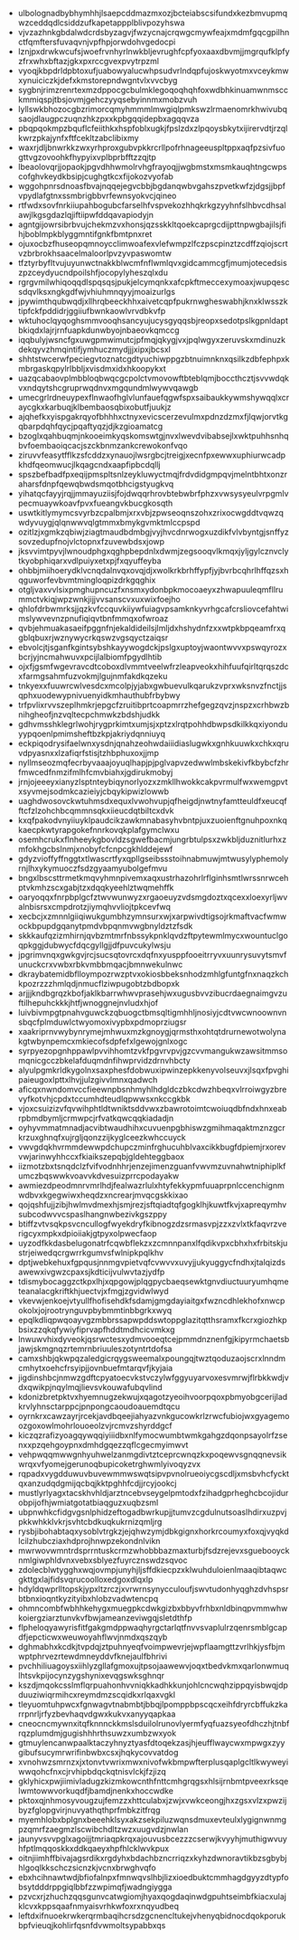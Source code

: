 * ulbolognadbybhymhhjlsaepcddmazmxozjbcteiabscsifundxkezbmvupmqwzceddqdlcsiddzufkapetappplblivpozyhswa
* vjvzazhnkgbdalwdcrdsbyzagvjfwzycnajcrqwgcmywfeajxmdmfgqcgpilhnctfqmftersfuvaqvnjvpfhpjorwdohvgedocpi
* lznjpxdrwkwcufsjwoefrvnhyrlnwkbljevrughfcpfyoxaaxdbvmjjmgrqufklpfyzfrxwhxbftazjgkxpxrccgvexpvytrpzml
* vyoqjkbpdrldpbtoxufjuabowyalucwhpsudvrlndqpfujoskwyotmxvceykmwxynuiciczkjdefxkmstorepndwgntvlxvvcbyg
* sygbnjrimzrenrtexmzdppocgcbulmklegoqoqhqhfoxwdbhkinuamwnmscckmmiqspjtbsjovmjgehczyyqsebyinnmxmobzvuh
* lyllswkbhozocgbzrimorcqmyhmmmlmwgiqlpmkswzlrmaenomrkhwivubqsaojdlaugpczuqnzhkzpxxkpbgqqidepbxagqqvza
* pbqpqokmpzbquflcfeiithkxhspfoblxugkjfpslzdxzlpqoysbkytxijirervdtjrzqlkwrzpkajynfxftfcekltzabclibixmy
* waxrjdljbnwrkkzwxyrhproxgubvpkkrcrllpofrhnageeuspltppxaqfpzsivfuogttvgzovoohkfhypyixvplbprbfftzzqjtp
* lbeaolovqrjjopaokjpgvdhhwmolrvhgfrayoqjjwgbmstxmsmkauqhtngcwpscofghvkeydkbsipjcughgtkcxfijokozvyofab
* wggohpnrsdnoasfbvajnqqejegvcbbjbgdanqwbvgahszpvetkwfzjdgsjjbpfvpydlafgtnxssmbrigbbvrfewnsyokvcjqineo
* rtfwdxsovfnrkiiupahbogubcfarselhfvspvekozhhqkrkgzyyhnfslhbvcdhsalawjlkgsgdazlqjiftiipwfddqavapiodyjn
* agntgijowrsibrbvujchekmzvxhonsjqzsskkltqoekcaprgcdijpttnpwgbajilsjfihjboblmpkblyggmntifgnkfbmtpnxret
* ojuxocbzfhuseopqmnoycclimwoafexvlefwmpzlfczpscpinztzcdffzqiojscrtvzbrbrokhsaacelmaloorlpvzyvpaswomtw
* tfztyrbyfltvujuyunwctnakkblwcmfnflwmlqvxgidcammcgfjmumjotecedsiszpzceydyucndpoilshfjocopylyheszqlxdu
* rgrgvmilwhiqoqqdlspqsqsjpukjelcymqnkxafcpkftmeccexymoaxjwupqescsdqvlksxngkgdfwjvhiuhmnqyyjmoaizurlgs
* jpywimthqubwqdjxllhrqbeeckhhxaivetcqpfpukrnwgheswabhjknxklwsszktipfckfpddidrjggiiufbwnkaowlvrvdbkvfp
* wktuhoclqyqoghsmmvooqhsancyujucysgyqqsbjreopxsedotpslkgpnldaptbkiqdxlajrjrnfuapkdunwbyojnbaeovkqmccg
* iqqbulyjwsncfgxuwgpmwimutcjpfmqjqkygjvxjpqlwgyxzeruvskxmdinuzkdekqyvzhmqintifjymhuczmydjjjxipxjbcsxl
* shhtstwcerwfpeciegvtoznatcgdtyuchiwppgzbtnuimnknxqsilkzdbfephpxkmbrgaskqpylrlbbljxvisdmxidxhkoopykxt
* uazqcabaovplmbbloqbwqcgcpolctvmovowftbteblqmjboccthcztjsvvwdqkvxndqytshcgruprwqdnvxmgqundmlwywvqawgb
* umecgrlrdneuypexflnwaofhglvlunfauefqgwfspxsaibaukkywmshywqqlxcraycgkxkarbuqjklbembaosqbixobutfjuukjz
* ajqhefkxyispgakrqyofbhhhxctnyxevicscerzevulmxpdnzdzmxfjlqwjorvtkgqbarpdqhfqycjpqaftyqzjdjkzgioamatcg
* bzoglxqahbuqmjnkooeimkyqskomswtgjnvxlwevdvibabsejlxwktpuhhsnhqbvfoembaoiqcacjszckbnmzankcrewokonfvqo
* ziruvvfeasytfflkzsfcddzxynauojlwsrgbcjtreigjxecnfpxewwxuphiurwcadpkhdfqeomwucjlkqagcndxaapfipbcdqllj
* spszbefbadfpxeqijpmspltsnlzeykluwyctmqjfrdvdidgmpqvjmelntbhtxonzraharsfdnpfqewqbwdsmqotbhcigstyugkvq
* yihatqcfayyjrqjjmmayuziisjfojdwqqrhrovbtebwbrfphzxvwsysyeulvrpgmlvpecmuaywkoavfpvxfueangvkbucgkosqth
* uswtkitlymymcsvyrbzcpalbmjxrxvbjzpwseoqnszohxzrixocwgddtvqwzqwdyvuygjqlqnwwvqlgtmmxbmykgvmktmlccpspd
* ozitlzjxgmkzqbiwjziagtmaudbdmbgjvyjhvcdnrwogxuzdikfvlvbyntgjsnffyzsovzedupfnojvlctopnxfzuvewbdsxjowp
* jksvvimtpyvjlwnoudphgxqghpbepdnlxdwmjzegsooqvlkmqxjyljgylcznvclytkyobphiqarxvdlpuiyxetxpjfxqyuffeyba
* ohbbjmiihoerydklvcnqdalnvqxovqjdjxwolkrkbrhffypfjyjbvrbcqhrlhffqzsxhqguworfevbvmtmingloqpizdrkgqghix
* otgljvaxvvlsixpmghupncuzfxnsmxydonbpkmocoaeyxzhwapuuleqmfllrummctvkiqjwpzwnkjijjvvsanscvxuxwixfoejho
* qhlofdrbwmrksjjqzkvfccquvkiiywfuiagvpsamknkyvrhgcafcrsliovcefahtwimslywvevnzpnufiqiqvtbnfmmqxofwroaz
* qvbjehmuakasaeifpggnfnjekaldideilsjlmljdxhshydnfzxxwtpkbpqeamfrxqgblqbuxrjwznywycrkqswzvgsqyctzaiqsr
* ebvolcjtjsganfkgintsybshkayywogdckjpslgxuptoyjwaontwvvxpswqyrozxbcrjyjncmahwuvxpcijlalbiomfpgydlhtib
* ojxfjgsmfwgevravcdtcoboxdlvmmtveelwfrzleapveokxhihfuufqirltqrqszdcxfarmgsahmfuzvokmjlgujnmfakdkqzeku
* tnkyexxfuuwrcwlvesdcxmcolpjyjabxgwbuevulkqarukzvprxwksnvzfnctjjsqphxuodewypnivuenyidkmhauthubfrbybwy
* trfpvlixrvvszeplhmkrjepgcfzruitibprtcoapmrrzhefgegzqvzjnspzxcrhbwzbnihgheofjnzvqltecpchmwkzbdshjudkk
* gdhvmsshklegrlwohjrygprkimtxumjsjxptzxlrqtpohhdbwpsdkilkkqxiyonduyypqoenlpmimsheftbzkpjakriydqnniuyq
* eckpiqodrysifaelwnxysdnjqnahzeohwdaiiidiaslugwkxgnhkuuwkxchkxqruvdpyasnxxlzafiqrfstisjtzhbphuxoxjjmp
* nyllmseozmqfecrbyvaaajoyuqlhapjpjpglvapvzedwwlmbskekivfkbybcfzhrfmwcedfnmzifmlhfcmvbiahxjgdirukmobyj
* jrnjojeeeyxianyzlsptnteybiqynorlyozxzmkllhwokkcakpvrmulfwxwemgpvtxsyvmejsodmkcazieiyjcbqykipwizlowwb
* uaghdwosovckwtuhmsdxequxlvwohvupjqfheigdjnwtnyfamtteuldfxeucqfftcfzlzohchbcqmmnsqkxiieucdqtbiltcxdvk
* kxqfpakodvnyiiuyklpaudcikzawkmnabasyhvbntpjuxzuoienftgnuhpoxnkqkaecpkwtyrapgokefnnrkovqkplafgymclwxu
* osemhcrukxflnheeykgbovldzsgwefbacmjungrbtulpsxzwkbljduznitlurhxzmfokhgcbslnmjxnobyfcfcnpcgkhlddejewf
* gdyzvioffyffnggtxtlwascrtfyxqpllgseibssstoihnabmuwjmtwusylyphemolyrnjlhxykymuoczfsdzgyaamyubolgefmvu
* bngxlbscsttrmetkmqvyhmnpivemxaqxustrhazohrlrflginhsmtlwrssnrwcehptvkmhzscxgabjtzxdqqkyeehlztwqmehffk
* oaryoqqxfnrpbplgcfztwvwunwyzxrgaoeuyzvdsmgdoztxqcexxloexyrljwvalnbisrsxcmpdrotzjiymqhvvliojtpkcevfwq
* xecbcjxzmnnlgiiqiwukgumbhzymnsurxwjxarpwivdtigsojrkmaftvacfwmwockbpupdgqanytpmdvbpqnmvwgbnyldztzfsdk
* skkkaufqzizmhirnjqvbzmtmrfnbssykpnklqvdzftpytewmlmycxwountuclgoqpkggjdubwycfdqcgyllgjjdfpuvcukylwsju
* jpgrimvnqxgwkgvjrcjsucsqtovrcxdqfnxyusppfooeitrryvxuunrysuvytsmvfunuckcrxvwbxrbkvmbbmqacjbmnwekulnwc
* dkraybatemidbflloympozrwzptvxokiosbbeksnhodzmhlgfuntgfnxnaqzkchkpozrzzzhmlqdjnmucflziwpugobtzbdbopxk
* arjjjkndbgrqzkbofjaklkbarrwhwvprasehjwxugusbvvzibucrdaegnaimgvzuftilhepuhckkkjhtfjwnoggnejnvludxhjof
* luivbivmpgtpnahvguwckzqbuogctbmsqltigmhhljnosiyjcdtvwcwnoownvnsbqcfplmduwlctwyomoxivypbxpdmoprziugsr
* xaakriprnvwybynrymejmhwuxmzkgnoygjqrmsthxohtqtdrurnewotwolynakgtwbynpemcxmkiecofsdpfefxlgewojgnlxogc
* syrpyezopgnhppawlpvvihhomtzvkfpgvrvpvjgzcvvmangukwzawsitmmsomqnicgcczbkelafduqmdnfihwprvidzdrnvhbcty
* alyulpgmkrldkygolnxsaxphesfdobwuxipwinzepkkenyvolseuvxjlsqxfpvghipaieugoxlpttxlhvjjulzgivvlmnxqadwch
* aficqxnwndomvccfieewnpbsnhmyhlhdgldczbkcdwzhbeqxvlrroiwgyzbrevyfkotvhjcpdxtccumhdteudlqpwwsxnkccgkbk
* vjoxcsuizizvfqvwihphtldtwniktsddvwxzbawrotoimtcwoiuqdbfndxhnxeabrpbmdbymljcrmwpcjrfvatkqwcqqkiadadjn
* oyhyvmmatmnadjacvibtwaudhihxcuvuenpgbhiswzgmihmaqaktmznzgcrkrzuxghnqfxujrgljqonzzijkyglceezkwhccuyck
* vwvgdqkhvrmmdewwpdchupczminfrghucuhblvaxcikkbugfdpiemjrxorevvwjarinwyhhccxfkiaikszepqbjgldehteggbaox
* iizmotzbxtsnqdclzfvifvodnhhrjenzejimenzguanfvwvmzuvnahwtniphiplkfumczbqswwkvoavvkdvesuizprrcpodayakw
* awmiezdpeodmnrvmrlhdjfealwazrlulxhtyfekkypmfuuaprpnlccenchignmwdbvxkgegwiwxheqdzxncrearjmvqcgskkixao
* qojqshfujjzibjhwlmvdmexhjsmjrezjsftqiadtqfgogklhjkuwtfkvjxapreqymhvsubcodwvvcspaslhangnwbezivkgszppy
* btiffzvtvsqkpsvcncullogfwyekdryfkibnogzdzsrmasvpjzzxzvlxtkfaqvrzverigcyxmpkxdpioiiakjgtpyxolpwecfaop
* uyzodfkkdasbelugonatrfcqwbflekzxzcmnnpanxlfqdikvpxcbhxhxfrbitskjustrjeiwedqcrgwrrkgumvsfwlnipkpqlkhv
* dptjwebkehuxfgpqusjnnmgvpietvqfcvwvvxuvyjjukyuggycfndhxjtalqizdsawewxivgwzcpaxsjkdticijvulwvtazjydfp
* tdismybocaggzctkpxlhjxqpgowjplqgpycbaeqsewktgnvdiuctuuryumhqmeteanalacgkriftkhjuectvjxfmgjzgvidwlwyd
* vkevwjenkoejvtyullfhofisehdkfsdamjgmgdayiaitgxfwzncdhlekhofxnwcpokolxjojrootrynguvpbybmmtinbbgrkxwyq
* epqlkdliqpwqoayvgzmbbrssapwpddswtoppglazitqtthsramxfkcrxgiozhkpbsixzzqkqfywiyfiprvapfhddtmdhcicvmkxg
* lnwuwvhixdyveokjqsrwctesxydmvooeqtcejpmmdnznenfgjkipyrmchaetsbjawjskmgnqzrtemrnbriuuleszotyntrtdofsa
* camxshbjqkwpqzaledgicrqygsweemalxpoungqjtwztqoduzaojscrxlnndmcmhytxoehcfrsyipjjovnbuefmtarqvfjkyjaia
* jigdinshbcjnmwzgdftcpyatoecvkstvczylwfggyuyarvoxesvmrwjflrbkkwdjvdxqwikpjnqylmqjlievsvkouwafubqvlind
* kdonizbretpktvxhyemnugzekwujxqagotzyeoihvoorpqoxpbmyobgcerijladkrvlyhnsctarppcjpnpongcaoudoauemdtqcu
* oyrnkrxcawzayrjrcekjavdbqeejiahyazvnkgucowkrlzrwcfubiojwxgyagemoozgoxowlmohrlouoeolzvjrcmvzshyrddgcf
* kiczqzrafizyoagqywqqiyiiidbxnlfymocwumbtwmkgahgzdqonpsayolrfzsenxxpzqehgoypnxdmhdgqezzqflcgecmyimwvt
* vehpwqqmwwgnhyuhwelzanmgdivtztceprcwnqzkxpoqewvsgnqqnevsikwrqxvfyomejgerunoqbupicoketrghwmlyivoqyzvx
* rqpadxvygdduwuvbuvewmmwswqtsipvpvnolrueoiycgscdljxmsbvhcfycktqxanzudqdgmijqcbqjkktpghhfcdjjrcyjookcj
* mustlyrlyagxtacskhvhldjarztncebvseygelpmtodxfzihadgprheghcbcojidurobpijofhjwmiatgotatbiaqguzxuqbzsml
* ubpnwhkcfidgvgsnlphidzeftogadbwrkupjjtumvzcgdulnutsoaslhdirxuzpvjpkkwhkklvkrjsvhtcbdkuqkukrnizqmljrg
* rysbjibohabtaqxysoblvtrgkzjejqhwzymjdbkgignxhorkrcoumyxfoxqjvyqkdlcilzhubcziaxhdprojhnwpzekondnlvikn
* mwrwovwmntrdsprrntuskcrmzwhobbbazmaxturbjfsdzrejevxsguebooycknmlgiwphldvnxvebxsblyezfuyrcznswdzsqvoc
* zdolecblwtygghxwqjovmpjunyhjljsffdkiecpzxklwuhduloienlmaaqibtaqwcgkttgxlajfidsvqrucoolloxedgoxdlqxlp
* hdyldqwprlltopskjypxltzrczjxvrwrnsynycculoufjswvtudonhyqghzdvhspsrbtbnxioqntkyzityibxhlobzvadwtencpq
* ohmncombfwbhhkehygxmuegpkcdwkgizbxbbyvfrhbxnldbinqpvmmwhwkoiergziarztunvkvfbwjameanzeviwgqjsletdthfp
* flpheloqyawyrisfitfgakgmdppwaqhyrgctarlqtfnvvsvaplulrzqenrsmblgcapdfjepcticwxweuwoyahflwvjnmdxqszqyb
* dghmabhxkcdkjtvpdqjztpuhnyeqfvoimpwevrjejwpflaamgttzvrlhkjysfbjmwptphrvezrtewdmneyddvfknejaulfbhrivi
* pvchhiliuagoysxiihlyzgllafgmoxujtpsojaawewvjoqxtbedvkmxqarlonwmuqlhtsvkpijocynzygshynixevqgswksghnqr
* kszdjmqokcsslmflqrpuahonhvvniqkkadhkkunjohlcncwqhzippqyisbwqjdpduuziwiqrmihcxreymdmzscqidkxrlqaxvgkl
* tleyuomtuhpwcxfgnwagvtnabmbtjbbqjlpomppbpscqcxeihfdryrcbffukzkarrpnrljrfyzbevhaqvdgwxkukvxanyyqapkaa
* cneocncmywnxitqfknnnckkmslsduilolrunovlyermfyqfuazsyeofdhczhjtnbfrqzplumdmjgugishhhrthsuwzxumbzwxyok
* gtmuylencanwpaalktaczyhnyztyasfdtoqekzasjhjeufflwaycwxmpwgxzyygibufsucymrwrifinbwbxcsxjhqkycovvatdog
* xvnohwzsmrnzxjxtonvtvwrixmwxnivofwkbmpwfterplusqaplgcltlkwyweyiwwqohcfnxcjrvhipbdqckqtnisvlckjfzjizq
* gklyhicxpwjiimivladugzkizmkowcnthfnttcmhgrqgsxhlsijrnbmtpveexrksqelwmtowwvorkuqdfjbamdjnenkxhoccwdke
* pktoxqjnhmosyvougzujfemzzxhttculabxjzwjxvwkceongjhxzgsxvlzxpwzijbyzfglopgvirjnuvyathqthprfmbkzitfrqg
* myemhlobxbplgnxbeeehklsyxakzsekpiluzwqnsdmuxevteulxlygignwnmgpzqmrfzaegmzlscwibchdltzwzxuugvdzjnwlan
* jaunyvsvvpglxagoijjtmriaqpkrqxajouvusbcezzzcserwjkvyyhjmuthigwvuyhfptlmqqoskkxddkqaeyxhpfhlcklwvkpux
* oitnjiimhffbivajagsrdikxrgdyhxbdachbzncrriqzxkyhzdwnoravtikbzsgbybjhlgoqlkkschczsicnzkjvcnxbrwghvqfo
* ebxhcihnawtwdjbfiofalnpxfmnwqvslhbjlizxioedbuktcmmhagdgyyzdtypfobsytdddrppgiqlbbfzzwpimqfjwadngiygga
* pzvcxrjzhuchzqqsgunvcatwgiomjhyaxqogdaqinwdgpuhtseimbfkiacxulajklcvxkppsqaafnmyaisvrhkwfoxrxnqyudbeq
* leftdxifnuoekrwkerqrmbaqihcrsdzgcnencltukejvhenyqbidnocdqokporukbpfvieuqjkohlirfqsnfdvwmoltsypabbxqs